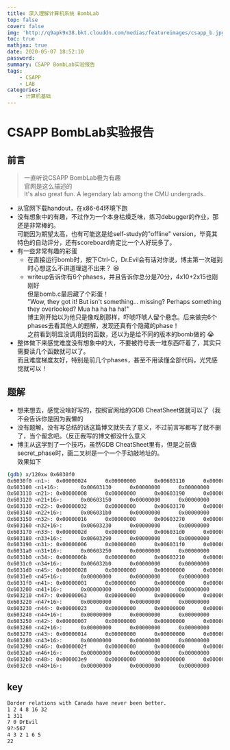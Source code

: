 ```yaml
---
title: 深入理解计算机系统 BombLab
top: false
cover: false
img: 'http://q9apk9x38.bkt.clouddn.com/medias/featureimages/csapp_b.jpg'
toc: true
mathjax: true
date: 2020-05-07 18:52:10
password:
summary: CSAPP BombLab实验报告
tags:
    - CSAPP
    - LAB
categories:
    - 计算机基础
---
```


# CSAPP BombLab实验报告

## 前言

>  一直听说CSAPP BombLab极为有趣  
    官网是这么描述的  
     It's also great fun. A legendary lab among the CMU undergrads.

- 从官网下载handout，在x86-64环境下跑
- 没有想象中的有趣，不过作为一个本身枯燥乏味，练习debugger的作业，那还是非常棒的。  
可能因为期望太高，也有可能这是给self-study的"offline" version，毕竟其特色的自动评分，还有scoreboard肯定比一个人好玩多了。  
- 有一些非常有趣的彩蛋
    - 在直接运行bomb时，按下Ctrl-C，Dr.Evil会有话对你说，博主第一次碰到时心想这么不讲道理退不出来？  :satisfied:
    - writeup告诉你有6个phases，并且告诉你总分是70分，4x10+2x15也刚刚好  
    但是bomb.c最后藏了个彩蛋！  
    "Wow, they got it!  But isn't something... missing? Perhaps
     something they overlooked?  Mua ha ha ha ha!"  
     博主刚开始以为他只是像戏剧那样，吓唬吓唬人留个悬念。后来做完6个phases去看其他人的题解，发现还真有个隐藏的phase！  
     之前看到明显没调用到的函数，还以为是给不同的版本的bomb做的 :sob:  
- 整体做下来感觉难度没有想象中的大，不要被符号表一堆东西吓着了，其实只需要读几个函数就可以了。  
    而且难度梯度友好，特别是前几个phases，甚至不用读懂全部代码，光凭感觉就可以！  

## 题解

- 想来想去，感觉没啥好写的，按照官网给的GDB CheatSheet做就可以了（我不会告诉你是因为我懒的
- 没有题解，没有写总结的话这篇博文就失去了意义，不过前言写都写了就不删了，当个留念吧。（反正我写的博文都没什么意义
- 博主从[这](https://wdxtub.com/csapp/thick-csapp-lab-2/2016/04/16/)学到了一个技巧，虽然GDB CheatSheet里有，但是之前做secret_phase时，画二叉树是一个一个手动敲地址的。  
    效果如下
```bash
(gdb) x/120xw 0x6030f0
0x6030f0 <n1>:  0x00000024      0x00000000      0x00603110      0x00000000
0x603100 <n1+16>:       0x00603130      0x00000000      0x00000000      0x00000000
0x603110 <n21>: 0x00000008      0x00000000      0x00603190      0x00000000
0x603120 <n21+16>:      0x00603150      0x00000000      0x00000000      0x00000000
0x603130 <n22>: 0x00000032      0x00000000      0x00603170      0x00000000
0x603140 <n22+16>:      0x006031b0      0x00000000      0x00000000      0x00000000
0x603150 <n32>: 0x00000016      0x00000000      0x00603270      0x00000000
0x603160 <n32+16>:      0x00603230      0x00000000      0x00000000      0x00000000
0x603170 <n33>: 0x0000002d      0x00000000      0x006031d0      0x00000000
0x603180 <n33+16>:      0x00603290      0x00000000      0x00000000      0x00000000
0x603190 <n31>: 0x00000006      0x00000000      0x006031f0      0x00000000
0x6031a0 <n31+16>:      0x00603250      0x00000000      0x00000000      0x00000000
0x6031b0 <n34>: 0x0000006b      0x00000000      0x00603210      0x00000000
0x6031c0 <n34+16>:      0x006032b0      0x00000000      0x00000000      0x00000000
0x6031d0 <n45>: 0x00000028      0x00000000      0x00000000      0x00000000
0x6031e0 <n45+16>:      0x00000000      0x00000000      0x00000000      0x00000000
0x6031f0 <n41>: 0x00000001      0x00000000      0x00000000      0x00000000
0x603200 <n41+16>:      0x00000000      0x00000000      0x00000000      0x00000000
0x603210 <n47>: 0x00000063      0x00000000      0x00000000      0x00000000
0x603220 <n47+16>:      0x00000000      0x00000000      0x00000000      0x00000000
0x603230 <n44>: 0x00000023      0x00000000      0x00000000      0x00000000
0x603240 <n44+16>:      0x00000000      0x00000000      0x00000000      0x00000000
0x603250 <n42>: 0x00000007      0x00000000      0x00000000      0x00000000
0x603260 <n42+16>:      0x00000000      0x00000000      0x00000000      0x00000000
0x603270 <n43>: 0x00000014      0x00000000      0x00000000      0x00000000
0x603280 <n43+16>:      0x00000000      0x00000000      0x00000000      0x00000000
0x603290 <n46>: 0x0000002f      0x00000000      0x00000000      0x00000000
0x6032a0 <n46+16>:      0x00000000      0x00000000      0x00000000      0x00000000
0x6032b0 <n48>: 0x000003e9      0x00000000      0x00000000      0x00000000
0x6032c0 <n48+16>:      0x00000000      0x00000000      0x00000000      0x00000000
```

## key

```bash
Border relations with Canada have never been better.
1 2 4 8 16 32
1 311
7 0 DrEvil
9?>567
4 3 2 1 6 5
22

```